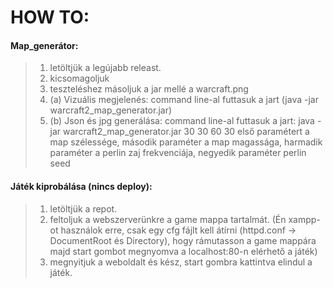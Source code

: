 # HOW TO:
####  Map_generátor:
>1. letöltjük a legújabb releast.
>2. kicsomagoljuk
>3. teszteléshez másoljuk a jar mellé a warcraft.png
>4. (a) Vizuális megjelenés: command line-al futtasuk a jart (java -jar warcraft2_map_generator.jar)
>4. (b) Json és jpg generálása: command line-al futtasuk a jart: java -jar warcraft2_map_generator.jar 30 30 60 30
 első paramétert a map szélessége, második paraméter a map magassága, harmadik paraméter a perlin zaj frekvenciája, negyedik paraméter perlin seed

#### Játék kiprobálása (nincs deploy):
>1. letöltjük a repot.
>2. feltoljuk a webszerverünkre a game mappa tartalmát. (Én xampp-ot használok erre, csak egy cfg   fájlt kell átírni (httpd.conf -> DocumentRoot és Directory), hogy rámutasson a game mappára majd start gombot megnyomva a localhost:80-n elérhető a játék)
>3. megnyitjuk a weboldalt és kész, start gombra kattintva elindul a játék.
